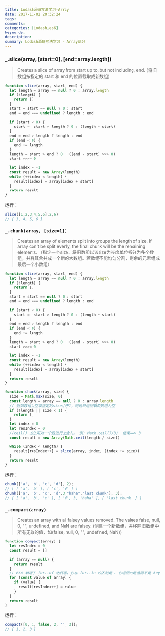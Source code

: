 ```yaml
---
title: Lodash源码写法学习-Array
date: 2017-11-02 20:32:24
tags:
comments:
categories: [Lodash,es6]
keywords:
description:
summary: Lodash源码写法学习 - Array部分
---
```


### _.slice(array, [start=0], [end=array.length])
> Creates a slice of array from start up to, but not including, end. (将旧数组按指定的 start 和 end 的位置截取成新数组)

```js
function slice(array, start, end) {
  let length = array == null ? 0 : array.length
  if (!length) {
    return []
  }
  start = start == null ? 0 : start
  end = end === undefined ? length : end

  if (start < 0) {
    start = -start > length ? 0 : (length + start)
  }
  end = end > length ? length : end
  if (end < 0) {
    end += length
  }
  length = start > end ? 0 : ((end - start) >>> 0)
  start >>>= 0

  let index = -1
  const result = new Array(length)
  while (++index < length) {
    result[index] = array[index + start]
  }
  return result
}
```
运行：
```js
slice([1,2,3,4,5,6],2,6)
// [ 3, 4, 5, 6 ]
```

### `_.chunk(array, [size=1])`
> Creates an array of elements split into groups the length of size. If array can't be split evenly, the final chunk will be the remaining elements. （指定一个size，将旧数组以该size为长度单位拆分为多个数组，并将其合并成一个新的大数组。若数组不能均匀分割，剩余的元素组成最后一个小数组）

```js
function slice(array, start, end) {
  let length = array == null ? 0 : array.length
  if (!length) {
    return []
  }
  start = start == null ? 0 : start
  end = end === undefined ? length : end

  if (start < 0) {
    start = -start > length ? 0 : (length + start)
  }
  end = end > length ? length : end
  if (end < 0) {
    end += length
  }
  length = start > end ? 0 : ((end - start) >>> 0)
  start >>>= 0

  let index = -1
  const result = new Array(length)
  while (++index < length) {
    result[index] = array[index + start]
  }
  return result
}

function chunk(array, size) {
  size = Math.max(size, 0)
  const length = array == null ? 0 : array.length
  // 假如数组为空或指定的size小于1，则最终返回新的数组为空
  if (!length || size < 1) {
    return []
  }
  let index = 0
  let resIndex = 0
  //ceil() 方法可对一个数进行上舍入。 例: Math.ceil(7/3)  结果==> 3
  const result = new Array(Math.ceil(length / size))

  while (index < length) {
    result[resIndex++] = slice(array, index, (index += size))
  }
  return result
}
```
运行：
```js
chunk(['a', 'b', 'c', 'd'], 2);
// [ [ 'a', 'b' ], [ 'c', 'd' ] ]
chunk(['a', 'b', 'c', 'd',3,"haha","last chunk"], 3);
// [ [ 'a', 'b', 'c' ], [ 'd', 3, 'haha' ], [ 'last chunk' ] ]
```


### `_.compact(array)`
> Creates an array with all falsey values removed. The values false, null, 0, "", undefined, and NaN are falsey. (创建一个新数组，并移除旧数组中所有无效的值，如(false, null, 0, "", undefined, NaN))

```js
function compact(array) {
  let resIndex = 0
  const result = []

  if (array == null) {
    return result
  }
  // ES6 新增了 for..of 迭代器，它与 for..in 的区别是： 它返回的是值而不是 key
  for (const value of array) {
    if (value) {
      result[resIndex++] = value
    }
  }
  return result
}
```
运行：
```js
compact([0, 1, false, 2, '', 3]);
// [ 1, 2, 3 ]
```